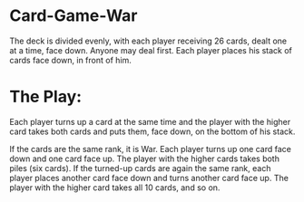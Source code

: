 # Card-Game-War

 The deck is divided evenly, with each player receiving 26 cards, dealt one at a time,
 face down. Anyone may deal first. Each player places his stack of cards face down,
 in front of him.

# The Play:

 Each player turns up a card at the same time and the player with the higher card
 takes both cards and puts them, face down, on the bottom of his stack.

 If the cards are the same rank, it is War. Each player turns up one card face
 down and one card face up. The player with the higher cards takes both piles
 (six cards). If the turned-up cards are again the same rank, each player places
 another card face down and turns another card face up. The player with the
 higher card takes all 10 cards, and so on.
